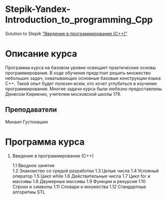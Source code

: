 # Stepik-Yandex-Introduction_to_programming_Cpp
Solution to Stepik ["Введение в программирование (С++)"](https://stepik.org/course/363/syllabus)

# Описание курса
Программа курса на базовом уровне освещает практические основы программирования. В ходе обучения предстоит решить множество небольших задач, охватывающих основные базовые конструкции языка C++. Такой опыт будет полезен всем, кто хочет углубиться в изучение программирования. Многие задачи курса были любезно предоставлены Денисом Кириенко, учителем московской школы 179.

## Преподаватели
Михаил Густокашин
#
# Программа курса
1. Введение в программирование (С++)

    1.1  Вводное занятие  
    1.2  Знакомство со средой разработки 
    1.3  Целые числа 
    1.4  Условный оператор 
    1.5  Цикл while 
    1.6  Действительные числа 
    1.7  Цикл for и массивы 
    1.8  Двумерные массивы 
    1.9  Функции и рекурсия 
    1.10 Строки и символы 
    1.11 Словари и множества 
    1.12 Стандартные алгоритмы STL 
